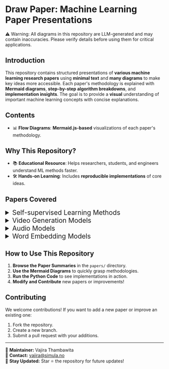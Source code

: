 # Draw Paper: Machine Learning Paper Presentations
⚠ Warning: All diagrams in this repository are LLM-generated and may contain inaccuracies. Please verify details before using them for critical applications.

## Introduction
This repository contains structured presentations of **various machine learning research papers** using **minimal text** and **many diagrams** to make key ideas more accessible. Each paper's methodology is explained with **Mermaid diagrams**, **step-by-step algorithm breakdowns**, and **implementation insights**. The goal is to provide a **visual** understanding of important machine learning concepts with concise explanations.

## Contents
- 📊 **Flow Diagrams**: **Mermaid.js-based** visualizations of each paper's methodology.

## Why This Repository?
- 📚 **Educational Resource**: Helps researchers, students, and engineers understand ML methods faster.
- 🛠 **Hands-on Learning**: Includes **reproducible implementations** of core ideas.

## Papers Covered

<details>
    <summary style="font-size: 1.5em;"> Self-supervised Learning Methods  </summary>

1. [SimCLR (Simple Framework for Contrastive Learning of Visual Representations)](papers/01_SimCLR.md)
2. [MoCo (Momentum Contrast for Unsupervised Visual Representation Learning)](papers/02_MoCo.md)
3. [BYOL (Bootstrap Your Own Latent A New Approach to Self-Supervised Learning)](papers/03_BYOL.md)
4. [DINOv2: Learning Robust Visual Features without Supervision](papers/04_Dinov2.md)

[More Papers Coming Soon!]
</details>

<details>
    <summary style="font-size: 1.5em;"> Video Generation Models </summary>

1. [Goku: Flow Based Video Generative Foundation Models](papers/05_Goku.md)
</details>

<details>
    <summary style="font-size: 1.5em;"> Audio Models </summary>

1. [WaveNet: A Generative Model for Raw Audio](papers/06_wave2vec2.md)
</details>

<details>
    <summary style="font-size: 1.5em;"> Word Embedding Models </summary>

1. [GloVe: Global Vectors for Word Representation](papers/07_GloVe.md)
</details>

## How to Use This Repository
1. **Browse the Paper Summaries** in the `papers/` directory.
2. **Use the Mermaid Diagrams** to quickly grasp methodologies.
3. **Run the Python Code** to see implementations in action.
4. **Modify and Contribute** new papers or improvements!

## Contributing
We welcome contributions! If you want to add a new paper or improve an existing one:
1. Fork the repository.
2. Create a new branch.
3. Submit a pull request with your additions.

---
📝 **Maintainer:**  Vajira Thambawita  
📩 **Contact:** vajira@simula.no  
🚀 **Stay Updated:** Star ⭐ the repository for future updates!

